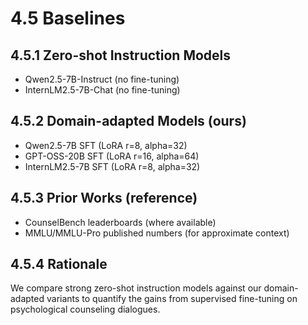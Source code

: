 # 4.5 Baselines

## 4.5.1 Zero-shot Instruction Models
- Qwen2.5-7B-Instruct (no fine-tuning)
- InternLM2.5-7B-Chat (no fine-tuning)

## 4.5.2 Domain-adapted Models (ours)
- Qwen2.5-7B SFT (LoRA r=8, alpha=32)
- GPT-OSS-20B SFT (LoRA r=16, alpha=64)
- InternLM2.5-7B SFT (LoRA r=8, alpha=32)

## 4.5.3 Prior Works (reference)
- CounselBench leaderboards (where available)
- MMLU/MMLU-Pro published numbers (for approximate context)

## 4.5.4 Rationale
We compare strong zero-shot instruction models against our domain-adapted variants to quantify the gains from supervised fine-tuning on psychological counseling dialogues.
